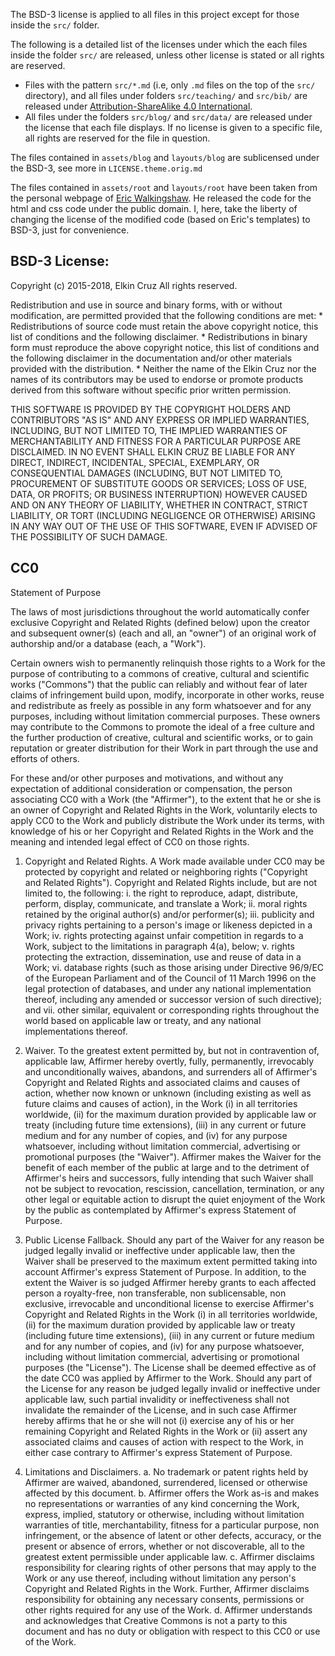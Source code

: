 The BSD-3 license is applied to all files in this project except for those
inside the `src/` folder.

The following is a detailed list of the licenses under which the each files inside the
folder `src/` are released, unless other license is stated or all rights are reserved.

* Files with the pattern `src/*.md` (i.e, only `.md` files on the top of the `src/`
    directory), and all files under folders `src/teaching/` and `src/bib/` are released
    under [Attribution-ShareAlike 4.0 International][by-sa].
* All files under the folders `src/blog/` and `src/data/` are released under the license
    that each file displays. If no license is given to a specific file, all rights are
    reserved for the file in question.

The files contained in `assets/blog` and `layouts/blog` are sublicensed under
the BSD-3, see more in `LICENSE.theme.orig.md`

The files contained in `assets/root` and `layouts/root` have been taken from the
personal webpage of [Eric Walkingshaw][eric]. He released the code for the html
and css code under the public domain. I, here, take the liberty of changing the
license of the modified code (based on Eric's templates) to BSD-3, just for
convenience.

[by-sa]: http://creativecommons.org/licenses/by-sa/4.0/ (BY-SA license webpage)

[eric]: http://web.engr.oregonstate.edu/~walkiner/

## BSD-3 License: ##

Copyright (c) 2015-2018, Elkin Cruz
All rights reserved.

Redistribution and use in source and binary forms, with or without
modification, are permitted provided that the following conditions are met:
    * Redistributions of source code must retain the above copyright
      notice, this list of conditions and the following disclaimer.
    * Redistributions in binary form must reproduce the above copyright
      notice, this list of conditions and the following disclaimer in the
      documentation and/or other materials provided with the distribution.
    * Neither the name of the Elkin Cruz nor the
      names of its contributors may be used to endorse or promote products
      derived from this software without specific prior written permission.

THIS SOFTWARE IS PROVIDED BY THE COPYRIGHT HOLDERS AND CONTRIBUTORS "AS IS" AND
ANY EXPRESS OR IMPLIED WARRANTIES, INCLUDING, BUT NOT LIMITED TO, THE IMPLIED
WARRANTIES OF MERCHANTABILITY AND FITNESS FOR A PARTICULAR PURPOSE ARE
DISCLAIMED. IN NO EVENT SHALL ELKIN CRUZ BE LIABLE FOR ANY
DIRECT, INDIRECT, INCIDENTAL, SPECIAL, EXEMPLARY, OR CONSEQUENTIAL DAMAGES
(INCLUDING, BUT NOT LIMITED TO, PROCUREMENT OF SUBSTITUTE GOODS OR SERVICES;
LOSS OF USE, DATA, OR PROFITS; OR BUSINESS INTERRUPTION) HOWEVER CAUSED AND
ON ANY THEORY OF LIABILITY, WHETHER IN CONTRACT, STRICT LIABILITY, OR TORT
(INCLUDING NEGLIGENCE OR OTHERWISE) ARISING IN ANY WAY OUT OF THE USE OF THIS
SOFTWARE, EVEN IF ADVISED OF THE POSSIBILITY OF SUCH DAMAGE.

## CC0 ##

Statement of Purpose

The laws of most jurisdictions throughout the world automatically confer
exclusive Copyright and Related Rights (defined below) upon the creator and
subsequent owner(s) (each and all, an "owner") of an original work of
authorship and/or a database (each, a "Work").

Certain owners wish to permanently relinquish those rights to a Work for the
purpose of contributing to a commons of creative, cultural and scientific works
("Commons") that the public can reliably and without fear of later claims of
infringement build upon, modify, incorporate in other works, reuse and
redistribute as freely as possible in any form whatsoever and for any purposes,
including without limitation commercial purposes. These owners may contribute
to the Commons to promote the ideal of a free culture and the further
production of creative, cultural and scientific works, or to gain reputation or
greater distribution for their Work in part through the use and efforts of
others.

For these and/or other purposes and motivations, and without any expectation of
additional consideration or compensation, the person associating CC0 with a
Work (the "Affirmer"), to the extent that he or she is an owner of Copyright
and Related Rights in the Work, voluntarily elects to apply CC0 to the Work and
publicly distribute the Work under its terms, with knowledge of his or her
Copyright and Related Rights in the Work and the meaning and intended legal
effect of CC0 on those rights.

1. Copyright and Related Rights. A Work made available under CC0 may be
protected by copyright and related or neighboring rights ("Copyright and
Related Rights"). Copyright and Related Rights include, but are not limited to,
the following:
	i.   the right to reproduce, adapt, distribute, perform, display,
       communicate, and translate a Work;
	ii.  moral rights retained by the original author(s) and/or performer(s);
	iii. publicity and privacy rights pertaining to a person's image or likeness
		   depicted in a Work;
	iv.  rights protecting against unfair competition in regards to a Work,
		   subject to the limitations in paragraph 4(a), below;
	v.   rights protecting the extraction, dissemination, use and reuse of data
		   in a Work;
	vi.  database rights (such as those arising under Directive 96/9/EC of the
			 European Parliament and of the Council of 11 March 1996 on the legal
			 protection of databases, and under any national implementation thereof,
			 including any amended or successor version of such directive); and
	vii. other similar, equivalent or corresponding rights throughout the world
			 based on applicable law or treaty, and any national implementations
       thereof.

2. Waiver. To the greatest extent permitted by, but not in contravention of,
applicable law, Affirmer hereby overtly, fully, permanently, irrevocably and
unconditionally waives, abandons, and surrenders all of Affirmer's Copyright
and Related Rights and associated claims and causes of action, whether now
known or unknown (including existing as well as future claims and causes of
action), in the Work (i) in all territories worldwide, (ii) for the maximum
duration provided by applicable law or treaty (including future time
extensions), (iii) in any current or future medium and for any number of
copies, and (iv) for any purpose whatsoever, including without limitation
commercial, advertising or promotional purposes (the "Waiver"). Affirmer makes
the Waiver for the benefit of each member of the public at large and to the
detriment of Affirmer's heirs and successors, fully intending that such Waiver
shall not be subject to revocation, rescission, cancellation, termination, or
any other legal or equitable action to disrupt the quiet enjoyment of the Work
by the public as contemplated by Affirmer's express Statement of Purpose.

3. Public License Fallback. Should any part of the Waiver for any reason be
judged legally invalid or ineffective under applicable law, then the Waiver
shall be preserved to the maximum extent permitted taking into account
Affirmer's express Statement of Purpose. In addition, to the extent the Waiver
is so judged Affirmer hereby grants to each affected person a royalty-free, non
transferable, non sublicensable, non exclusive, irrevocable and unconditional
license to exercise Affirmer's Copyright and Related Rights in the Work (i) in
all territories worldwide, (ii) for the maximum duration provided by applicable
law or treaty (including future time extensions), (iii) in any current or
future medium and for any number of copies, and (iv) for any purpose
whatsoever, including without limitation commercial, advertising or promotional
purposes (the "License"). The License shall be deemed effective as of the date
CC0 was applied by Affirmer to the Work. Should any part of the License for any
reason be judged legally invalid or ineffective under applicable law, such
partial invalidity or ineffectiveness shall not invalidate the remainder of the
License, and in such case Affirmer hereby affirms that he or she will not (i)
exercise any of his or her remaining Copyright and Related Rights in the Work
or (ii) assert any associated claims and causes of action with respect to the
Work, in either case contrary to Affirmer's express Statement of Purpose.

4. Limitations and Disclaimers.
	a. No trademark or patent rights held by Affirmer are waived, abandoned,
		 surrendered, licensed or otherwise affected by this document.
	b. Affirmer offers the Work as-is and makes no representations or warranties
		 of any kind concerning the Work, express, implied, statutory or otherwise,
		 including without limitation warranties of title, merchantability, fitness for
		 a particular purpose, non infringement, or the absence of latent or other
		 defects, accuracy, or the present or absence of errors, whether or not
		 discoverable, all to the greatest extent permissible under applicable law.
	c. Affirmer disclaims responsibility for clearing rights of other persons
     that may apply to the Work or any use thereof, including without limitation any
     person's Copyright and Related Rights in the Work. Further, Affirmer disclaims
     responsibility for obtaining any necessary consents, permissions or other
     rights required for any use of the Work.
	d. Affirmer understands and acknowledges that Creative Commons is not a party
     to this document and has no duty or obligation with respect to this CC0 or use
     of the Work.
